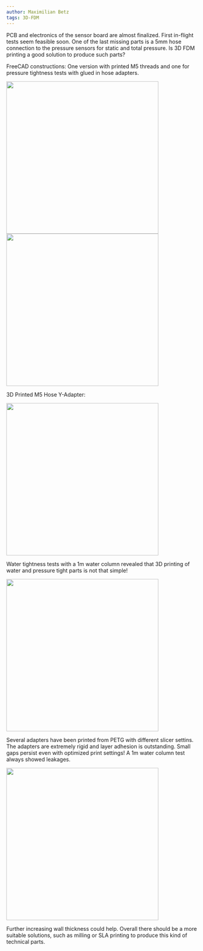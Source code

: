 ```yaml
---
author: Maximilian Betz
tags: 3D-FDM 
---
```

PCB and electronics of the sensor board are almost finalized. First in-flight tests seem feasible soon. One of the last missing parts is a 5mm hose connection to the pressure sensors for static and total pressure. Is 3D FDM printing a good solution to produce such parts?

FreeCAD constructions: One version with printed M5 threads and one for pressure tightness tests with glued in hose adapters.

<img src="https://github.com/MaxBaex/the_soar_system/raw/gh-pages/_posts/media/20200329_adapterconstruction_1.jpg" width="400" />
<img src="https://github.com/MaxBaex/the_soar_system/raw/gh-pages/_posts/media/20200329_adapterconstruction_2.jpg" width="400" />


3D Printed M5 Hose Y-Adapter:

<img src="https://github.com/MaxBaex/the_soar_system/raw/gh-pages/_posts/media/20200329_printed_5mm_adapter.jpg" width="400" />


Water tightness tests with a 1m water column revealed that 3D printing of water and pressure tight parts is not that simple!

<img src="https://github.com/MaxBaex/the_soar_system/raw/gh-pages/_posts/media/20200329_waterpressure_test_adapter.jpg" width="400" />


Several adapters have been printed from PETG with different slicer settins. The adapters are extremely rigid and layer adhesion is outstanding. Small gaps persist even with optimized print settings! A 1m water column test always showed leakages. 

<img src="https://github.com/MaxBaex/the_soar_system/raw/gh-pages/_posts/media/20200329_tested_adapters.jpg" width="400" />


Further increasing wall thickness could help. Overall there should be a more suitable solutions, such as milling or SLA printing to produce this kind of technical parts. 
